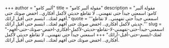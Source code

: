 +++
author = "ألبير كامو"
title = "مقولة ألبير كامو"
description = "مقولة ألبير كامو: اسمعني جيداً حتى تفهمني.. لا تقاطع حديثي لأكمل أفكاري.. اخفض صوتك حتى أفهم لغتك.. ابتسم حتى أقبل آرائك."
quote = '''اسمعني جيداً حتى تفهمني.. لا تقاطع حديثي لأكمل أفكاري.. اخفض صوتك حتى أفهم لغتك.. ابتسم حتى أقبل آرائك.'''
slug = "اسمعني-جيداً-حتى-تفهمني-لا-تقاطع-حديثي-لأكمل-أفكاري-اخفض-صوتك-حتى-أفهم-لغتك-ابتسم-حتى-أقبل-آرائك"
+++
اسمعني جيداً حتى تفهمني.. لا تقاطع حديثي لأكمل أفكاري.. اخفض صوتك حتى أفهم لغتك.. ابتسم حتى أقبل آرائك.
